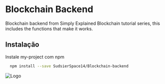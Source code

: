 
# Blockchain Backend

Blockchain backend from Simply Explained Blockchain tutorial series, this includes the functions that make it works.




## Instalação

Instale my-project com npm

```bash
  npm install --save SudsierSpace14/Blockchain-backend
```
    
![Logo](https://logodownload.org/wp-content/uploads/2017/06/bitcoin-logo-0-1-2048x2048.png)


